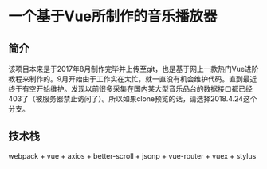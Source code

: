 # 一个基于Vue所制作的音乐播放器 #

## 简介

该项目本来是于2017年8月制作完毕并上传至git，也是基于网上一款热门Vue进阶教程来制作的。9月开始由于工作实在太忙，就一直没有机会维护代码。直到最近终于有空开始维护。发现以前很多采集在国内某大型音乐品台的数据接口都已经403了（被服务器禁止访问了）。所以如果clone预览的话，请选择2018.4.24这个分支。

## 技术栈

webpack + vue + axios + better-scroll + jsonp + vue-router + vuex + stylus